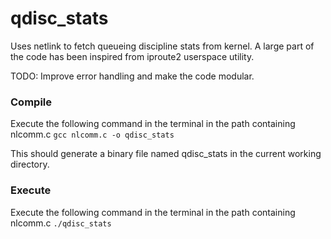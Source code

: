 # qdisc_stats
Uses netlink to fetch queueing discipline stats from kernel. A large part of the code has been inspired from iproute2 userspace utility.

TODO: Improve error handling and make the code modular.

### Compile
Execute the following command in the terminal in the path containing nlcomm.c
```gcc nlcomm.c -o qdisc_stats```

This should generate a binary file named qdisc_stats in the current working directory.

### Execute
Execute the following command in the terminal in the path containing nlcomm.c 
```./qdisc_stats```
